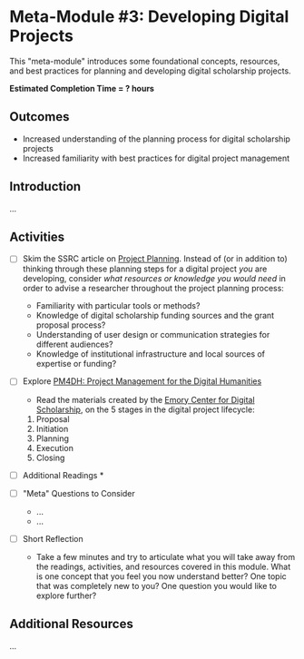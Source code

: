 # Meta-Module #3: Developing Digital Projects

This "meta-module" introduces some foundational concepts, resources, and best practices for planning and developing digital scholarship projects.

**Estimated Completion Time = ? hours**

## Outcomes

* Increased understanding of the planning process for digital scholarship projects
* Increased familiarity with best practices for digital project management

## Introduction

...

## Activities

- [ ] Skim the SSRC article on [Project Planning](https://labs.ssrc.org/dds/articles/project-planning/). 
	Instead of (or in addition to) thinking through these planning steps for a digital project *you* are developing, consider *what resources or knowledge you would need* in order to advise a researcher throughout the project planning process: 
	* Familiarity with particular tools or methods? 
	* Knowledge of digital scholarship funding sources and the grant proposal process?
	* Understanding of user design or communication strategies for different audiences?
	* Knowledge of institutional infrastructure and local sources of expertise or funding?

- [ ] Explore [PM4DH: Project Management for the Digital Humanities](https://scholarblogs.emory.edu/pm4dh/)
	* Read the materials created by the [Emory Center for Digital Scholarship](http://ecds.emory.edu/), on the 5 stages in the digital project lifecycle: 
	1. Proposal
	2. Initiation
	3. Planning
	4. Execution
	5. Closing

- [ ] Additional Readings
	* 

- [ ] "Meta" Questions to Consider
	* ...
	* ...

- [ ] Short Reflection
	* Take a few minutes and try to articulate what you will take away from the readings, activities, and resources covered in this module. What is one concept that you feel you now understand better? One topic that was completely new to you? One question you would like to explore further? 

## Additional Resources

...